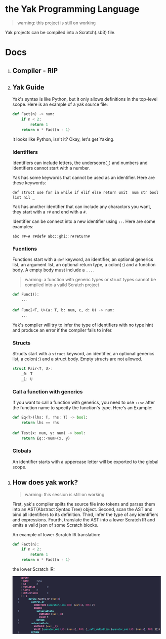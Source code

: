 # the Yak Programming Language

> warning: this project is still on working

Yak projects can be compiled into a Scratch(.sb3) file.

# Docs

1. ## Compiler - RIP

2. ## Yak Guide

   Yak's syntax is like Python, but it only allows definitions in the top-level
   scope. Here is an example of a yak source file:

   ```python
   def Fact(n) -> num:
       if n < 2:
           return 1
       return n * Fact(n - 1)
   ```

   It looks like Python, isn't it? Okay, let's get Yaking.

   ### Identifiers

   Identifiers can include letters, the underscore(`_`) and numbers and
   identifiers cannot start with a number.

   Yak has some keywords that cannot be used as an identifier. Here are these
   keywords:

   ```plaintext
   def struct use for in while if elif else return unit  num str bool list nil _
   ```

   Yak has another identifier that can include any charactors you want, they
   start with a `r#` and end with a `#`.

   Identifier can be connect into a new identifier using `::`. Here are some
   examples:

   ```plaintext
   abc r#+# r#def# abc::ghi::r#return#
   ```

   ### Fucntions

   Functions start with a `def` keyword, an identifier, an optional generics
   list, an argument list, an optional return type, a colon(`:`) and a function
   body. A empty body must include a `...`.

   > warning: a function with generic types or struct types cannot be compiled
   > into a vaild Scratch project

   ```python
   def Func1():
       ...
    
   def Func2<T, U>(a: T, b: num, c, d: U) -> num:
       ...
   ```

   Yak's compiler will try to infer the type of identifiers with no type hint
   and produce an error if the compiler fails to infer.

   ### Structs

   Structs start with a `struct` keyword, an identifier, an optional generics
   list, a colon(`:`) and a struct body. Empty structs are not allowed.

   ```rust
   struct Pair<T, U>:
       _0: T
       _1: U
   ```

   ### Call a function with generics

   If you want to call a function with generics, you need to use `::<>` after
   the function name to specify the function's type. Here's an Example:

   ```python
   def Eq<T>(lhs: T, rhs: T) -> bool:
       return lhs == rhs

   def Test(x: num, y: num) -> bool:
       return Eq::<num>(x, y)
   ```

   ### Globals

   An identifier starts with a uppercase letter will be exported to the global
   scope.

3. ## How does yak work?

   > warning: this session is still on working

   First, yak's compiler spilts the source file into tokens and parses them into
   an AST(Abstract Syntax Tree) object. Second, scan the AST and bind all
   identifiers to its definition. Third, infer the type of any identifiers and
   expressions. Fourth, translate the AST into a lower Scratch IR and emits a
   vaild json of some Scratch blocks.

   An example of lower Scratch IR translation:

   ```python
   def Fact(n):
       if n < 2:
           return 1
       return n * Fact(n - 1)
   ```

   the lower Scratch IR:

   ![](./assets/image.png)
